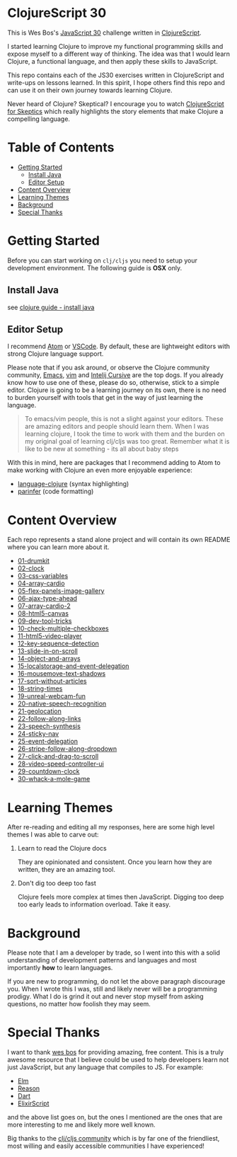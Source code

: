 # ClojureScript 30

This is Wes Bos's [JavaScript 30](https://javascript30.com/) challenge written in [ClojureScript](https://clojurescript.org/).

I started learning Clojure to improve my functional programming skills and expose myself to a different way of thinking. The idea was that I would learn Clojure, a functional language, and then apply these skills to JavaScript.

This repo contains each of the JS30 exercises written in ClojureScript and write-ups on lessons learned. In this spirit, I hope others find this repo and can use it on their own journey towards learning Clojure.

Never heard of Clojure? Skeptical? I encourage you to watch [ClojureScript for Skeptics](https://www.youtube.com/watch?v=gsffg5xxFQI&feature=player_embedded) which really highlights the story elements that make Clojure a compelling language.

# Table of Contents

- [Getting Started](#getting-started)
  - [Install Java](#install-java)
  - [Editor Setup](#editor-setup)
- [Content Overview](#content-overview)
- [Learning Themes](#learning-themes)
- [Background](#background)
- [Special Thanks](#special-thanks)

# Getting Started

Before you can start working on `clj/cljs` you need to setup your development environment. The following guide is **OSX** only.

## Install Java

see [clojure guide - install java](https://tkjone.github.io/clojure-guide/v1/guide/#Install-Java)

## Editor Setup

I recommend [Atom](https://atom.io/) or [VSCode](https://code.visualstudio.com/). By default, these are lightweight editors with strong Clojure language support.

Please note that if you ask around, or observe the Clojure community community, [Emacs](https://www.gnu.org/software/emacs/), [vim](http://www.vim.org/) and [Intelij Cursive](https://cursive-ide.com/userguide/paredit.html) are the top dogs. If you already know how to use one of these, please do so, otherwise, stick to a simple editor. Clojure is going to be a learning journey on its own, there is no need to burden yourself with tools that get in the way of just learning the language.

> To emacs/vim people, this is not a slight against your editors. These are amazing editors and people should learn them. When I was learning clojure, I took the time to work with them and the burden on my original goal of learning clj/cljs was too great. Remember what it is like to be new at something - its all about baby steps

With this in mind, here are packages that I recommend adding to Atom to make working with Clojure an even more enjoyable experience:

- [language-clojure](https://atom.io/packages/language-clojure) (syntax highlighting)
- [parinfer](https://atom.io/packages/parinfer) (code formatting)

# Content Overview

Each repo represents a stand alone project and will contain its own README where you can learn more about it.

- [01-drumkit](https://github.com/tkjone/clojurescript-30/tree/master/01-drumkit)
- [02-clock](https://github.com/tkjone/clojurescript-30/tree/master/02-clock)
- [03-css-variables](https://github.com/tkjone/clojurescript-30/tree/master/03-css-variables)
- [04-array-cardio](https://github.com/tkjone/clojurescript-30/tree/master/04-array-cardio)
- [05-flex-panels-image-gallery](https://github.com/tkjone/clojurescript-30/tree/master/05-flex-panels-image-gallery)
- [06-ajax-type-ahead](https://github.com/tkjone/clojurescript-30/tree/master/06-ajax-type-ahead)
- [07-array-cardio-2](https://github.com/tkjone/clojurescript-30/tree/master/07-array-cardio-2)
- [08-html5-canvas](https://github.com/tkjone/clojurescript-30/tree/master/08-html5-canvas)
- [09-dev-tool-tricks](https://github.com/tkjone/clojurescript-30/tree/master/09-dev-tool-tricks)
- [10-check-multiple-checkboxes](https://github.com/tkjone/clojurescript-30/tree/master/10-check-multiple-checkboxes)
- [11-html5-video-player](https://github.com/tkjone/clojurescript-30/tree/master/11-html5-video-player)
- [12-key-sequence-detection](https://github.com/tkjone/clojurescript-30/tree/master/12-key-sequence-detection)
- [13-slide-in-on-scroll](https://github.com/tkjone/clojurescript-30/tree/master/13-slide-in-on-scroll)
- [14-object-and-arrays](https://github.com/tkjone/clojurescript-30/tree/master/14-object-and-arrays)
- [15-localstorage-and-event-delegation](https://github.com/tkjone/clojurescript-30/tree/master/15-localstorage-and-event-delegation)
- [16-mousemove-text-shadows](https://github.com/tkjone/clojurescript-30/tree/master/16-mousemove-text-shadows)
- [17-sort-without-articles](https://github.com/tkjone/clojurescript-30/tree/master/17-sort-without-articles)
- [18-string-times](https://github.com/tkjone/clojurescript-30/tree/master/18-string-times)
- [19-unreal-webcam-fun](https://github.com/tkjone/clojurescript-30/tree/master/19-unreal-webcam-fun)
- [20-native-speech-recognition](https://github.com/tkjone/clojurescript-30/tree/master/20-native-speech-recognition)
- [21-geolocation](https://github.com/tkjone/clojurescript-30/tree/master/21-geolocation)
- [22-follow-along-links](https://github.com/tkjone/clojurescript-30/tree/master/22-follow-along-links)
- [23-speech-synthesis](https://github.com/tkjone/clojurescript-30/tree/master/23-speech-synthesis)
- [24-sticky-nav](https://github.com/tkjone/clojurescript-30/tree/master/24-sticky-nav)
- [25-event-delegation](https://github.com/tkjone/clojurescript-30/tree/master/25-event-delegation)
- [26-stripe-follow-along-dropdown](https://github.com/tkjone/clojurescript-30/tree/master/26-stripe-follow-along-dropdown)
- [27-click-and-drag-to-scroll](https://github.com/tkjone/clojurescript-30/tree/master/27-click-and-drag-to-scroll)
- [28-video-speed-controller-ui](https://github.com/tkjone/clojurescript-30/tree/master/28-video-speed-controller-ui)
- [29-countdown-clock](https://github.com/tkjone/clojurescript-30/tree/master/29-countdown-clock)
- [30-whack-a-mole-game](https://github.com/tkjone/clojurescript-30/tree/master/30-whack-a-mole-game)

# Learning Themes

After re-reading and editing all my responses, here are some high level themes I was able to carve out:

1.  Learn to read the Clojure docs

    They are opinionated and consistent. Once you learn how they are written, they are an amazing tool.

2.  Don't dig too deep too fast

    Clojure feels more complex at times then JavaScript. Digging too deep too early leads to information overload. Take it easy.

# Background

Please note that I am a developer by trade, so I went into this with a solid understanding of development patterns and languages and most importantly **how** to learn languages.

If you are new to programming, do not let the above paragraph discourage you. When I wrote this I was, still and likely never will be a programming prodigy. What I do is grind it out and never stop myself from asking questions, no matter how foolish they may seem.

# Special Thanks

I want to thank [wes bos](https://github.com/wesbos) for providing amazing, free content. This is a truly awesome resource that I believe could be used to help developers learn not just JavaScript, but any language that compiles to JS. For example:

- [Elm](https://elm-lang.org/)
- [Reason](https://reasonml.github.io/)
- [Dart](https://www.dartlang.org/guides/language)
- [ElixirScript](https://elixirscript.github.io/)

and the above list goes on, but the ones I mentioned are the ones that are more interesting to me and likely more well known.

Big thanks to the [clj/cljs community](http://clojurians.net/) which is by far one of the friendliest, most willing and easily accessible communities I have experienced!
